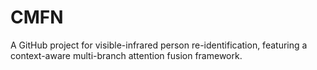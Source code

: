 # CMFN
A GitHub project for visible-infrared person re-identification, featuring a context-aware multi-branch attention fusion framework. 
